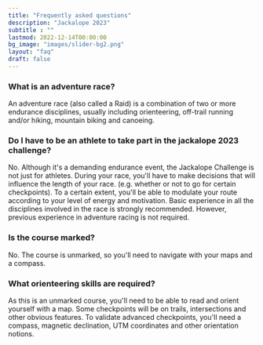 ```yaml
---
title: "Frequently asked questions"
description: "Jackalope 2023"
subtitle : ""
lastmod: 2022-12-14T00:00:00
bg_image: "images/slider-bg2.png"
layout: "faq"
draft: false
---
```


### What is an adventure race?
An adventure race (also called a Raid) is a combination of two or more endurance disciplines, usually including orienteering, off-trail running and/or hiking, mountain biking and canoeing.

### Do I have to be an athlete to take part in the jackalope 2023 challenge?
No. Although it's a demanding endurance event, the Jackalope Challenge is not just for athletes.
During your race, you'll have to make decisions that will influence the length of your race.
(e.g. whether or not to go for certain checkpoints).
To a certain extent, you'll be able to modulate your route according to your level of energy and motivation.
Basic experience in all the disciplines involved in the race is strongly recommended.
However, previous experience in adventure racing is not required.

### Is the course marked?
No. The course is unmarked, so you'll need to navigate with your maps and a compass.


### What orienteering skills are required?
As this is an unmarked course, you'll need to be able to read and orient yourself with a map.
Some checkpoints will be on trails, intersections and other obvious features. To validate advanced checkpoints, you'll need a compass, magnetic declination, UTM coordinates and other orientation notions.
